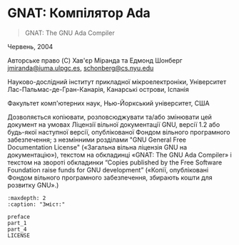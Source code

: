 # GNAT: Компілятор Ada

> GNAT: The GNU Ada Compiler

Червень, 2004

Авторське право (C) Хав'єр Міранда та Едмонд Шонберг
<jmiranda@iuma.ulpgc.es>, <schonberg@cs.nyu.edu>

Науково-дослідний інститут прикладної мікроелектроніки,
Університет Лас-Пальмас-де-Гран-Канарія,
Канарські острови,
Іспанія

Факультет комп'ютерних наук,
Нью-Йоркський університет,
США

Дозволяється копіювати, розповсюджувати та/або змінювати цей документ
на умовах Ліцензії вільної документації GNU, версії 1.2 або будь-якої
наступної версії, опублікованої Фондом вільного програмного забезпечення;
з незмінними розділами "GNU General Free Documentation License"
(«Загальна вільна ліцензія GNU на документацію»),
текстом на обкладинці «GNAT: The GNU Ada Compiler» і текстом на звороті
обкладинки “Copies published by the Free Software Foundation raise funds
for GNU development” («Копії, опубліковані Фондом вільного програмного
забезпечення, збирають кошти для розвитку GNU».)

```{toctree}
:maxdepth: 2
:caption: "Зміст:"

preface
part_1
part_4
LICENSE
```
